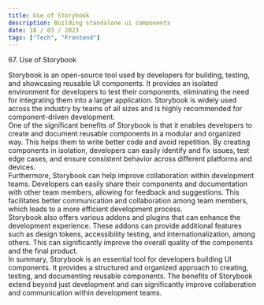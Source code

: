 ```yaml
---
title: Use of Storybook
description: Building standalone ui components
date: 18 / 03 / 2023
tags: ["Tech", "Frontend"]
---
```


<p>67. Use of Storybook</p>

<p> Storybook is an open-source tool used by developers for building, testing, and showcasing reusable UI components. It provides an isolated environment for developers to test their components, eliminating the need for integrating them into a larger application. Storybook is widely used across the industry by teams of all sizes and is highly recommended for component-driven development.
<br />
One of the significant benefits of Storybook is that it enables developers to create and document reusable components in a modular and organized way. This helps them to write better code and avoid repetition. By creating components in isolation, developers can easily identify and fix issues, test edge cases, and ensure consistent behavior across different platforms and devices.
<br />
Furthermore, Storybook can help improve collaboration within development teams. Developers can easily share their components and documentation with other team members, allowing for feedback and suggestions. This facilitates better communication and collaboration among team members, which leads to a more efficient development process.
<br />
Storybook also offers various addons and plugins that can enhance the development experience. These addons can provide additional features such as design tokens, accessibility testing, and internationalization, among others. This can significantly improve the overall quality of the components and the final product.
<br />
In summary, Storybook is an essential tool for developers building UI components. It provides a structured and organized approach to creating, testing, and documenting reusable components. The benefits of Storybook extend beyond just development and can significantly improve collaboration and communication within development teams.
</p>
